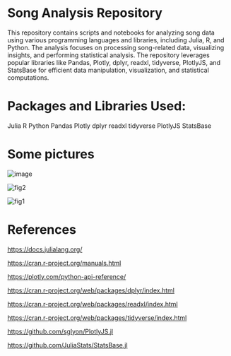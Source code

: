 # Song Analysis Repository

This repository contains scripts and notebooks for analyzing song data using various programming languages and libraries, including Julia, R, and Python. The analysis focuses on processing song-related data, visualizing insights, and performing statistical analysis. The repository leverages popular libraries like Pandas, Plotly, dplyr, readxl, tidyverse, PlotlyJS, and StatsBase for efficient data manipulation, visualization, and statistical computations.

# Packages and Libraries Used:

Julia
R
Python
Pandas
Plotly
dplyr
readxl
tidyverse
PlotlyJS
StatsBase

# Some pictures

![image](https://github.com/hakancangunerli/spotify-music-analysis/assets/33205097/d095b3d0-0849-4fcf-b848-2b1b76b1e0ef)

![fig2](https://github.com/hakancangunerli/spotify-music-analysis/assets/33205097/fba30c81-d801-404e-b5d0-6432997eebd5)

![fig1](https://github.com/hakancangunerli/spotify-music-analysis/assets/33205097/f1968368-3215-4789-a75e-c327543ab2e7)


# References 
https://docs.julialang.org/

https://cran.r-project.org/manuals.html

https://plotly.com/python-api-reference/

https://cran.r-project.org/web/packages/dplyr/index.html

https://cran.r-project.org/web/packages/readxl/index.html

https://cran.r-project.org/web/packages/tidyverse/index.html

https://github.com/sglyon/PlotlyJS.jl

https://github.com/JuliaStats/StatsBase.jl
